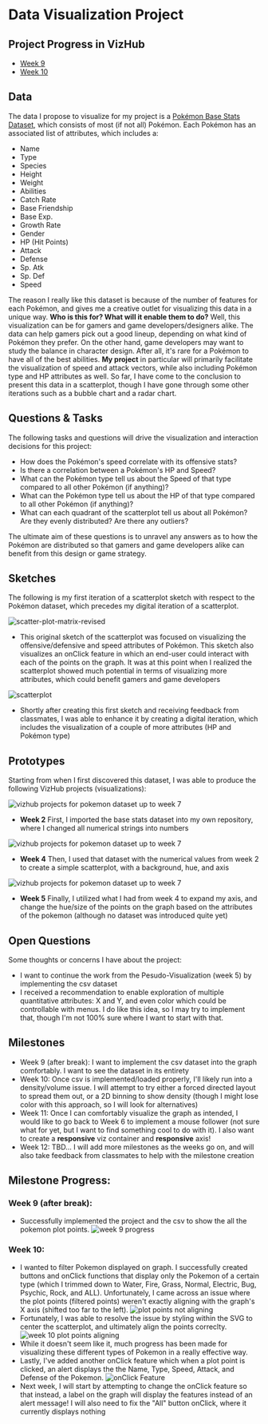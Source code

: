 # Data Visualization Project

## Project Progress in VizHub

- [Week 9](https://vizhub.com/jacobchlebowski/data-visualization-project-week-9)
- [Week 10](https://vizhub.com/jacobchlebowski/data-visualization-project-week-10)

## Data

The data I propose to visualize for my project is a
[Pokémon Base Stats Dataset](https://www.kaggle.com/datasets/crinklybrain2003/pokmon-base-stats-dataset),
which consists of most (if not all) Pokémon. Each Pokémon
has an associated list of attributes, which includes a:

- Name
- Type
- Species
- Height
- Weight
- Abilities
- Catch Rate
- Base Friendship
- Base Exp.
- Growth Rate
- Gender
- HP (Hit Points)
- Attack
- Defense
- Sp. Atk
- Sp. Def
- Speed

The reason I really like this dataset is because of the
number of features for each Pokémon, and gives me a creative
outlet for visualizing this data in a unique way. **Who is
this for? What will it enable them to do?** Well, this
visualization can be for gamers and game
developers/designers alike. The data can help gamers pick
out a good lineup, depending on what kind of Pokémon they
prefer. On the other hand, game developers may want to study
the balance in character design. After all, it's rare for a
Pokémon to have all of the best abilities. **My project** in
particular will primarily facilitate the visualization of
speed and attack vectors, while also including Pokémon type
and HP attributes as well. So far, I have come to the
conclusion to present this data in a scatterplot, though I
have gone through some other iterations such as a bubble
chart and a radar chart.

## Questions & Tasks

The following tasks and questions will drive the
visualization and interaction decisions for this project:

- How does the Pokémon's speed correlate with its offensive
  stats?
- Is there a correlation between a Pokémon's HP and Speed?
- What can the Pokémon type tell us about the Speed of that
  type compared to all other Pokémon (if anything)?
- What can the Pokémon type tell us about the HP of that
  type compared to all other Pokémon (if anything)?
- What can each quadrant of the scatterplot tell us about
  all Pokémon? Are they evenly distributed? Are there any
  outliers?

The ultimate aim of these questions is to unravel any
answers as to how the Pokémon are distributed so that gamers
and game developers alike can benefit from this design or
game strategy.

## Sketches

The following is my first iteration of a scatterplot sketch
with respect to the Pokémon dataset, which precedes my
digital iteration of a scatterplot.

![scatter-plot-matrix-revised](https://github.com/jacobchlebowski/data-visualization-573/blob/main/FINAL%20PROJECT/images/scatter-plot-matrix-revised.jpg?raw=true)

- This original sketch of the scatterplot was focused on
  visualizing the offensive/defensive and speed attributes
  of Pokémon. This sketch also visualizes an onClick feature
  in which an end-user could interact with each of the
  points on the graph. It was at this point when I realized
  the scatterplot showed much potential in terms of
  visualizing more attributes, which could benefit gamers
  and game developers

![scatterplot](https://github.com/jacobchlebowski/data-visualization-573/blob/main/FINAL%20PROJECT/images/scatterplot.jpg?raw=true)

- Shortly after creating this first sketch and receiving
  feedback from classmates, I was able to enhance it by
  creating a digital iteration, which includes the
  visualization of a couple of more attributes (HP and
  Pokémon type)

## Prototypes

Starting from when I first discovered this dataset, I was
able to produce the following VizHub projects
(visualizations):

![vizhub projects for pokemon dataset up to week 7](https://github.com/jacobchlebowski/data-visualization-573/blob/main/FINAL%20PROJECT/images/1vizhub%20projects%20for%20pokemon%20dataset%20up%20to%20week%207.jpg?raw=true)

- **Week 2** First, I imported the base stats dataset into
  my own repository, where I changed all numerical strings
  into numbers

![vizhub projects for pokemon dataset up to week 7](https://github.com/jacobchlebowski/data-visualization-573/blob/main/FINAL%20PROJECT/images/2vizhub%20projects%20for%20pokemon%20dataset%20up%20to%20week%207.jpg?raw=true)

- **Week 4** Then, I used that dataset with the numerical
  values from week 2 to create a simple scatterplot, with a
  background, hue, and axis

![vizhub projects for pokemon dataset up to week 7](https://github.com/jacobchlebowski/data-visualization-573/blob/main/FINAL%20PROJECT/images/3vizhub%20projects%20for%20pokemon%20dataset%20up%20to%20week%207.jpg?raw=true)

- **Week 5** Finally, I utilized what I had from week 4 to
  expand my axis, and change the hue/size of the points on
  the graph based on the attributes of the pokemon (although
  no dataset was introduced quite yet)

## Open Questions

Some thoughts or concerns I have about the project:

- I want to continue the work from the Pesudo-Visualization
  (week 5) by implementing the csv dataset
- I received a recommendation to enable exploration of
  multiple quantitative attributes: X and Y, and even color
  which could be controllable with menus. I do like this
  idea, so I may try to implement that, though I'm not 100%
  sure where I want to start with that.

## Milestones

- Week 9 (after break): I want to implement the csv dataset
  into the graph comfortably. I want to see the dataset in
  its entirety
- Week 10: Once csv is implemented/loaded properly, I'll
  likely run into a density/volume issue. I will attempt to
  try either a forced directed layout to spread them out, or
  a 2D binning to show density (though I might lose color
  with this approach, so I will look for alternatives)
- Week 11: Once I can comfortably visualize the graph as
  intended, I would like to go back to Week 6 to implement a
  mouse follower (not sure what for yet, but I want to find
  something cool to do with it). I also want to create a
  **responsive** viz container and **responsive** axis!
- Week 12: TBD... I will add more milestones as the weeks go
  on, and will also take feedback from classmates to help
  with the milestone creation

## Milestone Progress:

### Week 9 (after break):

- Successfully implemented the project and the csv to show
  the all the pokemon plot points.
  ![week 9 progress](https://github.com/jacobchlebowski/data-visualization-573/blob/main/FINAL%20PROJECT/images/week%209%20progress.jpg?raw=true)
  <br>

### Week 10:

- I wanted to filter Pokemon displayed on graph. I
  successfully created buttons and onClick functions that
  display only the Pokemon of a certain type (which I
  trimmed down to Water, Fire, Grass, Normal, Electric, Bug,
  Psychic, Rock, and ALL). Unfortunately, I came across an
  issue where the plot points (filtered points) weren't
  exactly aligning with the graph's X axis (shifted too far
  to the left).
  ![plot points not aligning](https://github.com/jacobchlebowski/data-visualization-573/blob/main/FINAL%20PROJECT/images/plot%20points%20not%20aligning.jpg?raw=true)
- Fortunately, I was able to resolve the issue by styling
  within the SVG to center the scatterplot, and ultimately
  align the points correclty.
  ![week 10 plot points aligning](https://github.com/jacobchlebowski/data-visualization-573/blob/main/FINAL%20PROJECT/images/week%2010%20plot%20points%20aligning.jpg?raw=true)
- While it doesn't seem like it, much progress has been made
  for visualizing these different types of Pokemon in a
  really effective way.
- Lastly, I've added another onClick feature which when a
  plot point is clicked, an alert displays the the Name,
  Type, Speed, Attack, and Defense of the Pokemon.
  ![onClick Feature](https://github.com/jacobchlebowski/data-visualization-573/blob/main/FINAL%20PROJECT/images/week%2010%20onClick%20alert.jpg?raw=true)
- Next week, I will start by attempting to change the
  onClick feature so that instead, a label on the graph will
  display the features instead of an alert message! I will
  also need to fix the "All" button onClick, where it
  currently displays nothing
